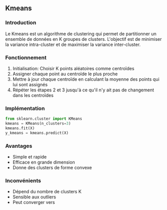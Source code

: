 

## Kmeans 

### Introduction
Le Kmeans est un algorithme de clustering qui permet de partitionner un ensemble de données en K groupes de clusters. L'objectif est de minimiser la variance intra-cluster et de maximiser la variance inter-cluster. 

### Fonctionnement
1. Initialisation: Choisir K points aléatoires comme centroïdes
2. Assigner chaque point au centroïde le plus proche
3. Mettre à jour chaque centroïde en calculant la moyenne des points qui lui sont assignés
4. Répéter les étapes 2 et 3 jusqu'à ce qu'il n'y ait pas de changement dans les centroïdes

### Implémentation
```python
from sklearn.cluster import KMeans
kmeans = KMeans(n_clusters=3)
kmeans.fit(X)
y_kmeans = kmeans.predict(X)
```

### Avantages
- Simple et rapide
- Efficace en grande dimension
- Donne des clusters de forme convexe

### Inconvénients
- Dépend du nombre de clusters K
- Sensible aux outliers
- Peut converger vers